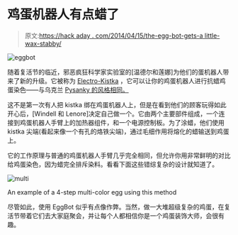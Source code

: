 # 鸡蛋机器人有点蜡了

> 原文:[https://hack aday . com/2014/04/15/the-egg-bot-gets-a little-wax-stabby/](https://hackaday.com/2014/04/15/the-egg-bot-gets-a-little-wax-stabby/)

![eggbot](../Images/359cf8996f2fc8e8e31ed0960c9377bb.png)

随着复活节的临近，邪恶疯狂科学家实验室的[温德尔和莲娜]为他们的蛋机器人带来了新的升级。它被称为 [Electro-Kistka](http://www.evilmadscientist.com/2014/electro-kistka/) ，它可以让你的鸡蛋机器人进行抗蜡鸡蛋染色——与乌克兰 [Pysanky 的风格相同。](http://en.wikipedia.org/wiki/Pysanka)

这不是第一次有人把 kistka 绑在鸡蛋机器人上，但是在看到他们的顾客玩得如此开心后，[Windell 和 Lenore]决定自己做一个。它由两个主要部件组成，一个连接到鸡蛋机器人手臂上的加热器组件，和一个电源控制板。为了涂蜡，他们使用 kistka 尖端(看起来像一个有孔的烙铁尖端)，通过毛细作用将熔化的蜡输送到鸡蛋上。

它的工作原理与普通的鸡蛋机器人手臂几乎完全相同，但允许你用非常鲜明的对比给鸡蛋染色，因为蜡完全排斥染料。看看下面这些错综复杂的设计就知道了。

![multi](../Images/4496be0b4c1c0bd4cc93be044ab0c5ff.png)

An example of a 4-step multi-color egg using this method

尽管如此，使用 EggBot 似乎有点像作弊。当然，做一大堆超级复杂的鸡蛋，在复活节带着它们去大家庭聚会，并让每个人都相信你是一个鸡蛋装饰大师，会很有趣。
